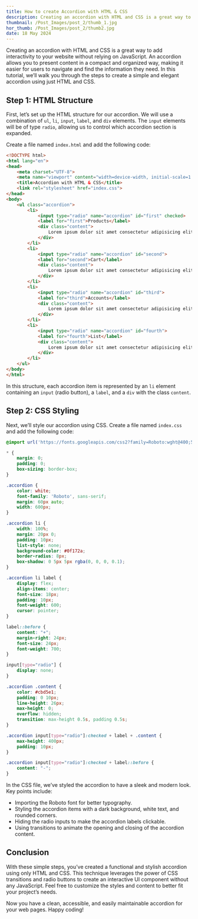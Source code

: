 ```yaml
---
title: How to create Accordion with HTML & CSS
description: Creating an accordion with HTML and CSS is a great way to add interactivity to your website without relying on JavaScript. An accordion allows you to present content in a compact and organized way, making it easier for users to navigate and find the information they need. In this tutorial, we’ll walk you through the steps to create a simple and elegant accordion using just HTML and CSS.
thumbnail: /Post_Images/post_2/thumb_1.jpg
hor_thumb: /Post_Images/post_2/thumb2.jpg
date: 18 May 2024
---
```

Creating an accordion with HTML and CSS is a great way to add interactivity to your website without relying on JavaScript. An accordion allows you to present content in a compact and organized way, making it easier for users to navigate and find the information they need. In this tutorial, we’ll walk you through the steps to create a simple and elegant accordion using just HTML and CSS.

## Step 1: HTML Structure

First, let’s set up the HTML structure for our accordion. We will use a combination of `ul`, `li`, `input`, `label`, and `div` elements. The `input` elements will be of type `radio`, allowing us to control which accordion section is expanded.

Create a file named `index.html` and add the following code:

```html
<!DOCTYPE html>
<html lang="en">
<head>
    <meta charset="UTF-8">
    <meta name="viewport" content="width=device-width, initial-scale=1.0">
    <title>Accordion with HTML & CSS</title>
    <link rel="stylesheet" href="index.css">
</head>
<body>
    <ul class="accordion">
        <li>
            <input type="radio" name="accordion" id="first" checked>
            <label for="first">Products</label>
            <div class="content">
                Lorem ipsum dolor sit amet consectetur adipisicing elit. Ex, in. Ut alias temporibus, ea perferendis mollitia odio ratione provident. Delectus?
            </div>
        </li>
        <li>
            <input type="radio" name="accordion" id="second">
            <label for="second">Cart</label>
            <div class="content">
                Lorem ipsum dolor sit amet consectetur adipisicing elit. Ex, in. Ut alias temporibus, ea perferendis mollitia odio ratione provident. Delectus?
            </div>
        </li>
        <li>
            <input type="radio" name="accordion" id="third">
            <label for="third">Accounts</label>
            <div class="content">
                Lorem ipsum dolor sit amet consectetur adipisicing elit. Ex, in. Ut alias temporibus, ea perferendis mollitia odio ratione provident. Delectus?
            </div>
        </li>
        <li>
            <input type="radio" name="accordion" id="fourth">
            <label for="fourth">List</label>
            <div class="content">
                Lorem ipsum dolor sit amet consectetur adipisicing elit. Ex, in. Ut alias temporibus, ea perferendis mollitia odio ratione provident. Delectus?
            </div>
        </li>
    </ul>
</body>
</html>
```

In this structure, each accordion item is represented by an `li` element containing an `input` (radio button), a `label`, and a `div` with the class `content`.

## Step 2: CSS Styling

Next, we’ll style our accordion using CSS. Create a file named `index.css` and add the following code:

```css
@import url('https://fonts.googleapis.com/css2?family=Roboto:wght@400;500;700&display=swap');

* {
    margin: 0;
    padding: 0;
    box-sizing: border-box;
}

.accordion {
    color: white;
    font-family: 'Roboto', sans-serif;
    margin: 60px auto;
    width: 600px;
}

.accordion li {
    width: 100%;
    margin: 20px 0;
    padding: 10px;
    list-style: none;
    background-color: #0f172a;
    border-radius: 8px;
    box-shadow: 0 5px 5px rgba(0, 0, 0, 0.1);
}

.accordion li label {
    display: flex;
    align-items: center;
    font-size: 18px;
    padding: 10px;
    font-weight: 600;
    cursor: pointer;
}

label::before {
    content: "+";
    margin-right: 24px;
    font-size: 24px;
    font-weight: 700;
}

input[type="radio"] {
    display: none;
}

.accordion .content {
    color: #cbd5e1;
    padding: 0 10px;
    line-height: 26px;
    max-height: 0;
    overflow: hidden;
    transition: max-height 0.5s, padding 0.5s;
}

.accordion input[type="radio"]:checked + label + .content {
    max-height: 400px;
    padding: 10px;
}

.accordion input[type="radio"]:checked + label::before {
    content: "-";
}
```

In the CSS file, we’ve styled the accordion to have a sleek and modern look. Key points include:
- Importing the Roboto font for better typography.
- Styling the accordion items with a dark background, white text, and rounded corners.
- Hiding the radio inputs to make the accordion labels clickable.
- Using transitions to animate the opening and closing of the accordion content.

## Conclusion

With these simple steps, you’ve created a functional and stylish accordion using only HTML and CSS. This technique leverages the power of CSS transitions and radio buttons to create an interactive UI component without any JavaScript. Feel free to customize the styles and content to better fit your project’s needs. 

Now you have a clean, accessible, and easily maintainable accordion for your web pages. Happy coding!